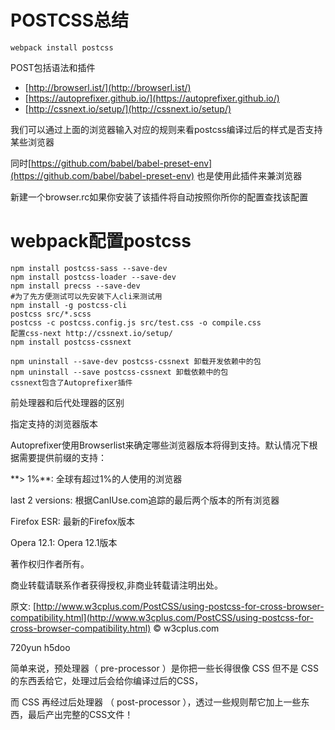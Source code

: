 # POSTCSS总结

```
webpack install postcss
```

POST包括语法和插件

* [http://browserl.ist/](http://browserl.ist/)
* [https://autoprefixer.github.io/](https://autoprefixer.github.io/)
* [http://cssnext.io/setup/](http://cssnext.io/setup/)

我们可以通过上面的浏览器输入对应的规则来看postcss编译过后的样式是否支持某些浏览器

同时[https://github.com/babel/babel-preset-env](https://github.com/babel/babel-preset-env) 也是使用此插件来兼浏览器

新建一个browser.rc如果你安装了该插件将自动按照你所你的配置查找该配置

# webpack配置postcss

```
npm install postcss-sass --save-dev
npm install postcss-loader --save-dev
npm install precss --save-dev
#为了先方便测试可以先安装下人cli来测试用
npm install -g postcss-cli
postcss src/*.scss
postcss -c postcss.config.js src/test.css -o compile.css
配置css-next http://cssnext.io/setup/
npm install postcss-cssnext

npm uninstall --save-dev postcss-cssnext 卸载开发依赖中的包
npm uninstall --save postcss-cssnext 卸载依赖中的包
cssnext包含了Autoprefixer插件
```

前处理器和后代处理器的区别

指定支持的浏览器版本

Autoprefixer使用Browserlist来确定哪些浏览器版本将得到支持。默认情况下根据需要提供前缀的支持：

\*\*&gt; 1%\*\*: 全球有超过1%的人使用的浏览器

last 2 versions: 根据CanIUse.com追踪的最后两个版本的所有浏览器

Firefox ESR: 最新的Firefox版本

Opera 12.1: Opera 12.1版本

著作权归作者所有。

商业转载请联系作者获得授权,非商业转载请注明出处。

原文: [http://www.w3cplus.com/PostCSS/using-postcss-for-cross-browser-compatibility.html](http://www.w3cplus.com/PostCSS/using-postcss-for-cross-browser-compatibility.html) © w3cplus.com

720yun h5doo





简单来说，预处理器（ pre-processor ）是你把一些长得很像 CSS 但不是 CSS 的东西丢给它，处理过后会给你编译过后的CSS，

  


而 CSS 再经过后处理器 （ post-processor ），透过一些规则帮它加上一些东西，最后产出完整的CSS文件！

